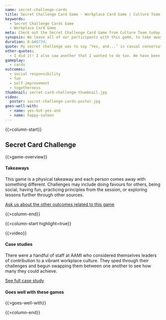 ```yaml
---
name: secret-challenge-cards
title: Secret Challenge Card Game - Workplace Card Game | Culture Team
keywords:
  - Secret Challenge Cards Game
  - Workplace Card Game
meta: Check out the Secret Challenge Card Game from Culture Team today. This workplace card game has no time limit & can be enjoyed in an employees own time.
synopsis: We leave all of our participants with this game, to take away and play in their own time. Take the spirit of the session back to your desk. Achieve a secret challenge in your own time and share the challenge with others.
duration: 0-&#8734;
quote: My secret challenge was to say ‘Yes, and...’ in casual conversation. I have smashed this a few times already.
other-quotes:
  - I did it! I also saw another that I wanted to do too. We have been swapping cards.
gameplay: 
  - cards
outcomes:
  - social responsibility
  - fun
  - self-improvement
  - togetherness
thumbnail: secret-card-challenge-thumbnail.jpg
video:
  poster: secret-challenge-cards-poster.jpg
goes-well-with:
  - name: yes-but-yes-and
  - name: happy-salmon
---
```

{{>column-start}}

## Secret Card Challenge

{{>game-overview}}

#### Takeaways

This game is a physical takeaway and each person comes away with something different.
Challenges may include doing favours for others, being social, having fun, practicing principles
from the session, or exploring lessons further through other sources.

[Ask us about the other outcomes related to this game](#)

{{>column-end}}

{{>column-start highlight=true}}

{{>video}}

#### Case studies

There were a handful of staff at AAMI who considered themselves leaders of contribution to a
vibrant workplace culture. They sped through their challenges and begun swapping them
between one another to see how many they could achieve.

[See full case study](#)

#### Goes well with these games

{{>goes-well-with}}

{{>column-end}}